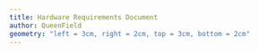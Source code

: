 ```yaml
---
title: Hardware Requirements Document
author: QueenField
geometry: "left = 3cm, right = 2cm, top = 3cm, bottom = 2cm"
---
```

